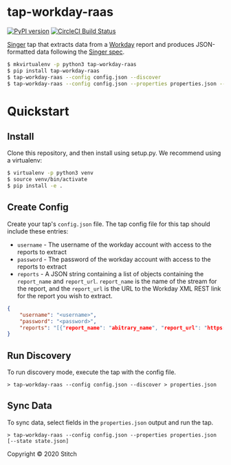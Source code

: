 # tap-workday-raas

[![PyPI version](https://badge.fury.io/py/tap-mysql.svg)](https://badge.fury.io/py/tap-workday-raas)
[![CircleCI Build Status](https://circleci.com/gh/singer-io/tap-workday-raas.png)](https://circleci.com/gh/singer-io/tap-workday-raas.png)


[Singer](https://www.singer.io/) tap that extracts data from a [Workday](https://www.workday.com/) report and produces JSON-formatted data following the [Singer spec](https://github.com/singer-io/getting-started/blob/master/SPEC.md).

```bash
$ mkvirtualenv -p python3 tap-workday-raas
$ pip install tap-workday-raas
$ tap-workday-raas --config config.json --discover
$ tap-workday-raas --config config.json --properties properties.json --state state.json
```

# Quickstart

## Install

   Clone this repository, and then install using setup.py. We recommend using a virtualenv:

   ```bash
   $ virtualenv -p python3 venv
   $ source venv/bin/activate
   $ pip install -e .
   ```
## Create Config

   Create your tap's `config.json` file.  The tap config file for this tap should include these entries:

   - `username` - The username of the workday account with access to the reports to extract
   - `password` - The password of the workday account with access to the reports to extract
   - `reports` -  A JSON string containing a list of objects containing the `report_name` and `report_url`. `report_name` is the name of the stream for the report, and the `report_url` is the URL to the Workday XML REST link for the report you wish to extract.

   ```json
   {
       "username": "<username>",
       "password": "<password>",
       "reports": "[{"report_name": "abitrary_name", "report_url": "https://..."}, ...]"
   }
   ```

## Run Discovery

To run discovery mode, execute the tap with the config file.

```
> tap-workday-raas --config config.json --discover > properties.json
```

## Sync Data

To sync data, select fields in the `properties.json` output and run the tap.

```
> tap-workday-raas --config config.json --properties properties.json [--state state.json]
```

Copyright &copy; 2020 Stitch
